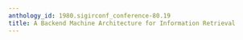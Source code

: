 ```yaml
---
anthology_id: 1980.sigirconf_conference-80.19
title: A Backend Machine Architecture for Information Retrieval
---
```

